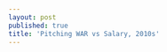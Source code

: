 ```yaml
---
layout: post
published: true
title: 'Pitching WAR vs Salary, 2010s'
---
```

<div class="flourish-embed flourish-scatter" data-src="visualisation/1499021"><script src="https://public.flourish.studio/resources/embed.js"></script></div>
